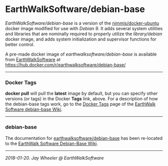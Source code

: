 # EarthWalkSoftware/debian-base

*EarthWalkSoftware/debian-base* is a version of the [nimmis/docker-ubuntu](https://github.com/nimmis/docker-ubuntu) docker image modified for use with *Debian 9*.  It adds several system utilities and libraries that are nominally required to properly utilize the *library/debian* docker image, and adds system initialization and supervisor functions for better control.  

A pre-made docker image of *earthwalksoftware/debian-base* is available from [EarthWalkSoftware](https://hub.docker.com/r/earthwalksoftware/debian-base/) at https://hub.docker.com/r/earthwalksoftware/debian-base/

______
### Docker Tags

**docker pull** will pull the **latest** image by default, but you can specify other versions (or tags) in the Docker **Tags** link, above.  For a description of how the debian-base tags work, go to the [Docker Tags](https://github.com/EarthWalkSoftware/debian-base/wiki/Docker-Tags) page of the [EarthWalk Software debian-base Wiki](https://github.com/EarthWalkSoftware/debian-base/wiki).

______
### debian-base

The documentation for [earthwalksoftware/debian-base](https://hub.docker.com/r/earthwalksoftware/debian-base/) has been re-located to the [EarthWalk Software Debian-Base Wiki](https://github.com/EarthWalkSoftware/kaptain-debian/wiki/debian-base/).

______

*2018-01-20. Jay Wheeler @ EarthWalkSoftware*
